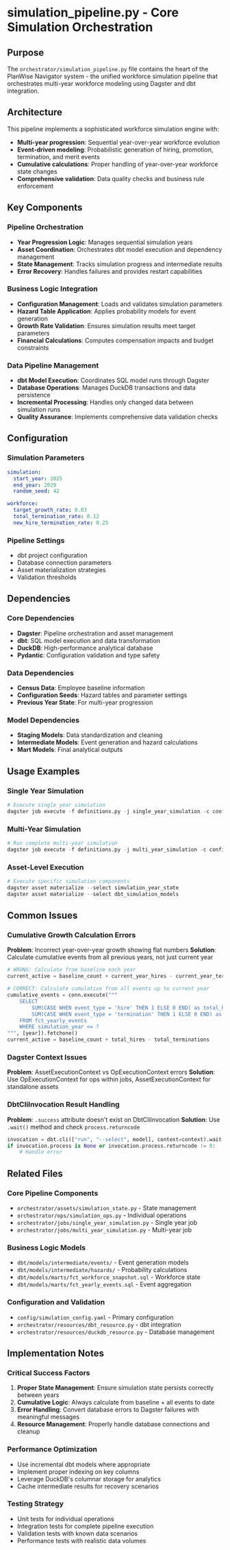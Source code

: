 # simulation_pipeline.py - Core Simulation Orchestration

## Purpose

The `orchestrator/simulation_pipeline.py` file contains the heart of the PlanWise Navigator system - the unified workforce simulation pipeline that orchestrates multi-year workforce modeling using Dagster and dbt integration.

## Architecture

This pipeline implements a sophisticated workforce simulation engine with:
- **Multi-year progression**: Sequential year-over-year workforce evolution
- **Event-driven modeling**: Probabilistic generation of hiring, promotion, termination, and merit events
- **Cumulative calculations**: Proper handling of year-over-year workforce state changes
- **Comprehensive validation**: Data quality checks and business rule enforcement

## Key Components

### Pipeline Orchestration
- **Year Progression Logic**: Manages sequential simulation years
- **Asset Coordination**: Orchestrates dbt model execution and dependency management
- **State Management**: Tracks simulation progress and intermediate results
- **Error Recovery**: Handles failures and provides restart capabilities

### Business Logic Integration
- **Configuration Management**: Loads and validates simulation parameters
- **Hazard Table Application**: Applies probability models for event generation
- **Growth Rate Validation**: Ensures simulation results meet target parameters
- **Financial Calculations**: Computes compensation impacts and budget constraints

### Data Pipeline Management
- **dbt Model Execution**: Coordinates SQL model runs through Dagster
- **Database Operations**: Manages DuckDB transactions and data persistence
- **Incremental Processing**: Handles only changed data between simulation runs
- **Quality Assurance**: Implements comprehensive data validation checks

## Configuration

### Simulation Parameters
```yaml
simulation:
  start_year: 2025
  end_year: 2029
  random_seed: 42

workforce:
  target_growth_rate: 0.03
  total_termination_rate: 0.12
  new_hire_termination_rate: 0.25
```

### Pipeline Settings
- dbt project configuration
- Database connection parameters
- Asset materialization strategies
- Validation thresholds

## Dependencies

### Core Dependencies
- **Dagster**: Pipeline orchestration and asset management
- **dbt**: SQL model execution and data transformation
- **DuckDB**: High-performance analytical database
- **Pydantic**: Configuration validation and type safety

### Data Dependencies
- **Census Data**: Employee baseline information
- **Configuration Seeds**: Hazard tables and parameter settings
- **Previous Year State**: For multi-year progression

### Model Dependencies
- **Staging Models**: Data standardization and cleaning
- **Intermediate Models**: Event generation and hazard calculations
- **Mart Models**: Final analytical outputs

## Usage Examples

### Single Year Simulation
```python
# Execute single year simulation
dagster job execute -f definitions.py -j single_year_simulation -c config/test_config.yaml
```

### Multi-Year Simulation
```python
# Run complete multi-year simulation
dagster job execute -f definitions.py -j multi_year_simulation -c config/multi_year_config.yaml
```

### Asset-Level Execution
```python
# Execute specific simulation components
dagster asset materialize --select simulation_year_state
dagster asset materialize --select dbt_simulation_models
```

## Common Issues

### Cumulative Growth Calculation Errors
**Problem**: Incorrect year-over-year growth showing flat numbers
**Solution**: Calculate cumulative events from all previous years, not just current year

```python
# WRONG: Calculate from baseline each year
current_active = baseline_count + current_year_hires - current_year_terminations

# CORRECT: Calculate cumulative from all events up to current year
cumulative_events = conn.execute("""
    SELECT 
        SUM(CASE WHEN event_type = 'hire' THEN 1 ELSE 0 END) as total_hires,
        SUM(CASE WHEN event_type = 'termination' THEN 1 ELSE 0 END) as total_terminations
    FROM fct_yearly_events 
    WHERE simulation_year <= ?
""", [year]).fetchone()
current_active = baseline_count + total_hires - total_terminations
```

### Dagster Context Issues
**Problem**: AssetExecutionContext vs OpExecutionContext errors
**Solution**: Use OpExecutionContext for ops within jobs, AssetExecutionContext for standalone assets

### DbtCliInvocation Result Handling
**Problem**: `.success` attribute doesn't exist on DbtCliInvocation
**Solution**: Use `.wait()` method and check `process.returncode`

```python
invocation = dbt.cli(["run", "--select", model], context=context).wait()
if invocation.process is None or invocation.process.returncode != 0:
    # Handle error
```

## Related Files

### Core Pipeline Components
- `orchestrator/assets/simulation_state.py` - State management
- `orchestrator/ops/simulation_ops.py` - Individual operations
- `orchestrator/jobs/single_year_simulation.py` - Single year job
- `orchestrator/jobs/multi_year_simulation.py` - Multi-year job

### Business Logic Models
- `dbt/models/intermediate/events/` - Event generation models
- `dbt/models/intermediate/hazards/` - Probability calculations
- `dbt/models/marts/fct_workforce_snapshot.sql` - Workforce state
- `dbt/models/marts/fct_yearly_events.sql` - Event aggregation

### Configuration and Validation
- `config/simulation_config.yaml` - Primary configuration
- `orchestrator/resources/dbt_resource.py` - dbt integration
- `orchestrator/resources/duckdb_resource.py` - Database management

## Implementation Notes

### Critical Success Factors
1. **Proper State Management**: Ensure simulation state persists correctly between years
2. **Cumulative Logic**: Always calculate from baseline + all events to date
3. **Error Handling**: Convert database errors to Dagster failures with meaningful messages
4. **Resource Management**: Properly handle database connections and cleanup

### Performance Optimization
- Use incremental dbt models where appropriate
- Implement proper indexing on key columns
- Leverage DuckDB's columnar storage for analytics
- Cache intermediate results for recovery scenarios

### Testing Strategy
- Unit tests for individual operations
- Integration tests for complete pipeline execution
- Validation tests with known data scenarios
- Performance tests with realistic data volumes